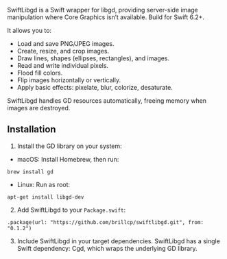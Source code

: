 SwiftLibgd is a Swift wrapper for libgd, providing server-side image manipulation where Core Graphics isn’t available. Build for Swift 6.2+.

It allows you to:
- Load and save PNG/JPEG images.
- Create, resize, and crop images.
-	Draw lines, shapes (ellipses, rectangles), and images.
-	Read and write individual pixels.
-	Flood fill colors.
-	Flip images horizontally or vertically.
-	Apply basic effects: pixelate, blur, colorize, desaturate.

SwiftLibgd handles GD resources automatically, freeing memory when images are destroyed.


## Installation

1. Install the GD library on your system:
-	macOS: Install Homebrew, then run:
```
brew install gd
```
- Linux: Run as root:
```
apt-get install libgd-dev
```

2.	Add SwiftLibgd to your `Package.swift`:
```
.package(url: "https://github.com/brillcp/swiftlibgd.git", from: "0.1.2")
```

3. Include SwiftLibgd in your target dependencies.
SwiftLibgd has a single Swift dependency: Cgd, which wraps the underlying GD library.
